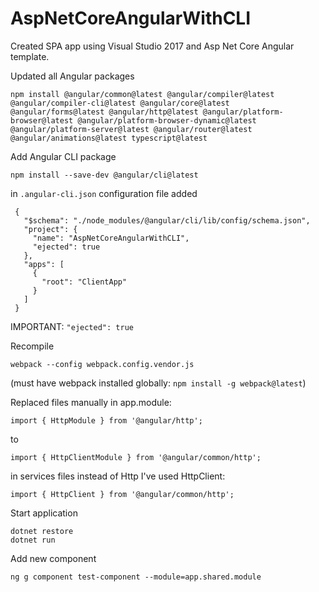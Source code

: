 # AspNetCoreAngularWithCLI

Created SPA app using Visual Studio 2017 and Asp Net Core Angular template. 


Updated all Angular packages
```
npm install @angular/common@latest @angular/compiler@latest @angular/compiler-cli@latest @angular/core@latest @angular/forms@latest @angular/http@latest @angular/platform-browser@latest @angular/platform-browser-dynamic@latest @angular/platform-server@latest @angular/router@latest @angular/animations@latest typescript@latest 
```


Add Angular CLI  package
```
npm install --save-dev @angular/cli@latest
```
in ```.angular-cli.json``` configuration file added
```
 {
   "$schema": "./node_modules/@angular/cli/lib/config/schema.json",
   "project": {
     "name": "AspNetCoreAngularWithCLI",
     "ejected": true
   },
   "apps": [
     {
       "root": "ClientApp"
     }
   ]
 }
```
IMPORTANT: ```"ejected": true```

Recompile 
```
webpack --config webpack.config.vendor.js 
```
(must have webpack installed globally: ```npm install -g webpack@latest```)



Replaced files manually in app.module:
```
import { HttpModule } from '@angular/http';
```
to 
```
import { HttpClientModule } from '@angular/common/http';
```
in services files instead of Http I've used HttpClient:
```
import { HttpClient } from '@angular/common/http'; 
```


Start application
```
dotnet restore
dotnet run
```


Add new component 
```
ng g component test-component --module=app.shared.module
```



